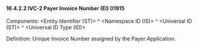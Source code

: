 #### 16.4.2.2 IVC-2 Payer Invoice Number (EI) 01915

Components: &lt;Entity Identifier (ST)> ^ &lt;Namespace ID (IS)> ^ &lt;Universal ID (ST)> ^ &lt;Universal ID Type (ID)>

Definition: Unique Invoice Number assigned by the Payer Application.
